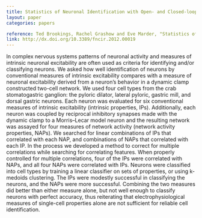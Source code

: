 ```yaml
---
title: Statistics of Neuronal Identification with Open- and Closed-loop Measures of Intrinsic Excitability
layout: paper
categories: papers

reference: Ted Brookings, Rachel Grashow and Eve Marder, "Statistics of neuronal identification with open- and closed-loop measures of intrinsic excitability," Frontiers in Neural Circuits, vol. 6, no. 19. 2012.
link: http://dx.doi.org/10.3389/fncir.2012.00019
---
```


In complex nervous systems patterns of neuronal activity and measures of intrinsic neuronal excitability are often used as criteria for identifying and/or classifying neurons. We asked how well identification of neurons by conventional measures of intrinsic excitability compares with a measure of neuronal excitability derived from a neuron’s behavior in a dynamic clamp constructed two-cell network. We used four cell types from the crab stomatogastric ganglion: the pyloric dilator, lateral pyloric, gastric mill, and dorsal gastric neurons. Each neuron was evaluated for six conventional measures of intrinsic excitability (intrinsic properties, IPs). Additionally, each neuron was coupled by reciprocal inhibitory synapses made with the dynamic clamp to a Morris–Lecar model neuron and the resulting network was assayed for four measures of network activity (network activity properties, NAPs). We searched for linear combinations of IPs that correlated with each NAP, and combinations of NAPs that correlated with each IP. In the process we developed a method to correct for multiple correlations while searching for correlating features. When properly controlled for multiple correlations, four of the IPs were correlated with NAPs, and all four NAPs were correlated with IPs. Neurons were classified into cell types by training a linear classifier on sets of properties, or using k-medoids clustering. The IPs were modestly successful in classifying the neurons, and the NAPs were more successful. Combining the two measures did better than either measure alone, but not well enough to classify neurons with perfect accuracy, thus reiterating that electrophysiological measures of single-cell properties alone are not sufficient for reliable cell identification.
